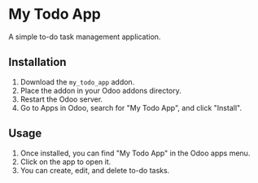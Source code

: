 # My Todo App

A simple to-do task management application.

## Installation

1.  Download the `my_todo_app` addon.
2.  Place the addon in your Odoo addons directory.
3.  Restart the Odoo server.
4.  Go to Apps in Odoo, search for "My Todo App", and click "Install".

## Usage

1.  Once installed, you can find "My Todo App" in the Odoo apps menu.
2.  Click on the app to open it.
3.  You can create, edit, and delete to-do tasks.
